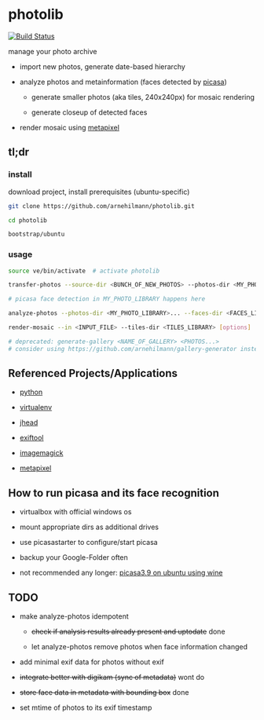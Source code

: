# photolib

[![Build Status](https://api.travis-ci.org/arnehilmann/photolib.svg?branch=master)](https://travis-ci.org/arnehilmann/photolib)


manage your photo archive

- import new photos, generate date-based hierarchy

- analyze photos and metainformation (faces detected by [picasa](http://picasa.google.com/))

    - generate smaller photos (aka tiles, 240x240px) for mosaic rendering

    - generate closeup of detected faces

- render mosaic using [metapixel](http://www.complang.tuwien.ac.at/schani/metapixel/)


## tl;dr

### install

download project, install prerequisites (ubuntu-specific)

```bash
git clone https://github.com/arnehilmann/photolib.git

cd photolib

bootstrap/ubuntu
```

### usage

```bash
source ve/bin/activate  # activate photolib

transfer-photos --source-dir <BUNCH_OF_NEW_PHOTOS> --photos-dir <MY_PHOTO_LIBRARY>

# picasa face detection in MY_PHOTO_LIBRARY happens here

analyze-photos --photos-dir <MY_PHOTO_LIBRARY>... --faces-dir <FACES_LIBRARY> --tiles-dir <TILES_LIBRARY>

render-mosaic --in <INPUT_FILE> --tiles-dir <TILES_LIBRARY> [options]

# deprecated: generate-gallery <NAME_OF_GALLERY> <PHOTOS...>
# consider using https://github.com/arnehilmann/gallery-generator instead
```


## Referenced Projects/Applications

- [python](http://www.python.org/)

- [virtualenv](http://www.virtualenv.org/en/latest/)

- [jhead](http://www.sentex.net/~mwandel/jhead/)

- [exiftool](http://www.sno.phy.queensu.ca/~phil/exiftool/)

- [imagemagick](http://www.imagemagick.org/)

- [metapixel](http://www.complang.tuwien.ac.at/schani/metapixel/)


## How to run picasa and its face recognition

- virtualbox with official windows os

- mount appropriate dirs as additional drives

- use picasastarter to configure/start picasa

- backup your Google-Folder often

- not recommended any longer: [picasa3.9 on ubuntu using wine](picasa_on_ubuntu.md)


## TODO

- make analyze-photos idempotent
 
  - ~~check if analysis results already present and uptodate~~ done

  - let analyze-photos remove photos when face information changed

- add minimal exif data for photos without exif

- ~~integrate better with digikam (sync of metadata)~~ wont do

- ~~store face data in metadata with bounding box~~ done

- set mtime of photos to its exif timestamp 

